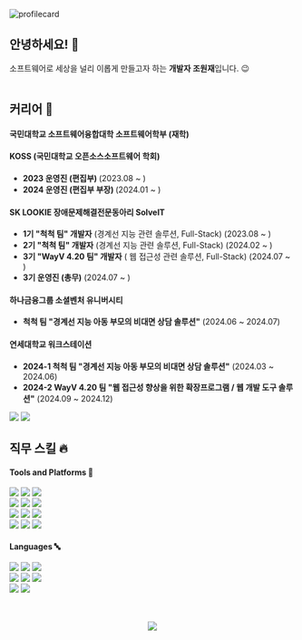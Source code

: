 ![profilecard](https://github.com/user-attachments/assets/9512fda8-73ef-451b-9569-34e1ef3b9354)

## 안녕하세요! 👋
소프트웨어로 세상을 널리 이롭게 만들고자 하는 <strong>개발자 조원재</strong>입니다. 😉<br><br>


## 커리어 🌟
#### <strong>국민대학교 소프트웨어융합대학 소프트웨어학부</strong> (재학)<br>

#### <strong>KOSS (국민대학교 오픈소스소프트웨어 학회)</strong><br>
- <strong>2023 운영진 (편집부) </strong> (2023.08 ~ )<br>
- <strong>2024 운영진 (편집부 부장) </strong> (2024.01 ~ )<br>

#### <strong>SK LOOKIE 장애문제해결전문동아리 SolveIT</strong><br>
- <strong>1기 "척척 팀" 개발자</strong> (경계선 지능 관련 솔루션, Full-Stack) (2023.08 ~ )<br>
- <strong>2기 "척척 팀" 개발자</strong> (경계선 지능 관련 솔루션, Full-Stack) (2024.02 ~ )<br>
- <strong>3기 "WayV 4.20 팀" 개발자</strong> ( 웹 접근성 관련 솔루션, Full-Stack) (2024.07 ~ )<br>
- <strong>3기 운영진 (총무)</strong> (2024.07 ~ )<br>

#### <strong>하나금융그룹 소셜벤처 유니버시티</strong><br>
- <strong>척척 팀 "경계선 지능 아동 부모의 비대면 상담 솔루션"</strong> (2024.06 ~ 2024.07)<br>

#### <strong>연세대학교 워크스테이션</strong><br>
- <strong>2024-1 척척 팀 "경계선 지능 아동 부모의 비대면 상담 솔루션"</strong> (2024.03 ~ 2024.06)<br>
- <strong>2024-2 WayV 4.20 팀 "웹 접근성 향상을 위한 확장프로그램 / 웹 개발 도구 솔루션"</strong> (2024.09 ~ 2024.12)<br>


<a href="https://instagram.com/jowonjae_"/><img src="https://img.shields.io/badge/jowonjae__-E4405F?style=flat-square&logo=Instagram&logoColor=white"/></a>
<a href="mailto:inqueue0979@gmail.com"/><img src="https://img.shields.io/badge/inqueue0979-EA4335?style=flat-square&logo=Gmail&logoColor=white"/></a>

## 직무 스킬 🔥
#### Tools and Platforms 🔨
<img src
="https://img.shields.io/badge/Git-F05032?style=flat-square&logo=git&logoColor=white"/> <img src
="https://img.shields.io/badge/GitHub-181717?style=flat-square&logo=GitHub&logoColor=white"/> <img src
="https://img.shields.io/badge/PyCharm-000000?style=flat-square&logo=PyCharm&logoColor=white"/>  
<img src
="https://img.shields.io/badge/Unity-FFFFFF?style=flat-square&logo=Unity&logoColor=black"/> <img src
="https://img.shields.io/badge/Android Studio-3DDC84?style=flat-square&logo=Android Studio&logoColor=white"/> <img src
="https://img.shields.io/badge/Flutter-02569B?style=flat-square&logo=Flutter&logoColor=white"/>  
<img src
="https://img.shields.io/badge/Visual Studio -5C2D91?style=flat-square&logo=Visual Studio&logoColor=white"/> <img src
="https://img.shields.io/badge/VSC-007ACC?style=flat-square&logo=Visual Studio Code&logoColor=white"/> <img src
="https://img.shields.io/badge/Arduino IDE-00979D?style=flat-square&logo=Arduino&logoColor=white"/>  
<img src
="https://img.shields.io/badge/Oracle Cloud-F80000?style=flat-square&logo=Oracle&logoColor=white"/> <img src
="https://img.shields.io/badge/Google Cloud Platform-4285F4?style=flat-square&logo=Google Cloud&logoColor=white"/> <img src
="https://img.shields.io/badge/Heroku-430098?style=flat-square&logo=Heroku&logoColor=white"/>

#### Languages 🔤
<img src
="https://img.shields.io/badge/C-A8B9CC?style=flat-square&logo=C&logoColor=white"/> <img src
="https://img.shields.io/badge/Unity C Sharp-239120?style=flat-square&logo=C Sharp&logoColor=white"/> <img src
="https://img.shields.io/badge/Arduino C++-00599C?style=flat-square&logo=CPlusPlus&logoColor=white"/>  
<img src
="https://img.shields.io/badge/HTML-E34F26?style=flat-square&logo=HTML5&logoColor=white"/> <img src
="https://img.shields.io/badge/CSS-1572B6?style=flat-square&logo=CSS3&logoColor=white"/> <img src
="https://img.shields.io/badge/JavaScript-F7DF1E?style=flat-square&logo=Javascript&logoColor=white"/>  
<img src
="https://img.shields.io/badge/Python-3776AB?style=flat-square&logo=Python&logoColor=white"/> <img src
="https://img.shields.io/badge/Dart-0175C2?style=flat-square&logo=Dart&logoColor=white"/>
<br><br><br>

<p align=center><a target="_blank" href="https://solved.ac/profile/inqueue0979"><img src="https://github-readme-solvedac-hyp3rflow.vercel.app/api/?handle=inqueue0979"></a></p>

<!--
**inqueue0979/inqueue0979** is a ✨ _special_ ✨ repository because its `README.md` (this file) appears on your GitHub profile.

Here are some ideas to get you started:

- 🔭 I’m currently working on ...
- 🌱 I’m currently learning ...
- 👯 I’m looking to collaborate on ...
- 🤔 I’m looking for help with ...
- 💬 Ask me about ...
- 📫 How to reach me: ...
- 😄 Pronouns: ...
- ⚡ Fun fact: ...
-->
